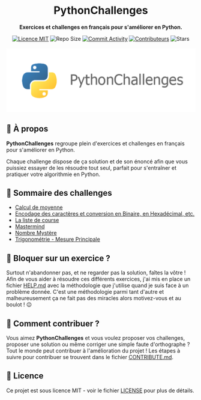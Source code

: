 <h1 align="center">PythonChallenges</h1>

<p align="center">
  <strong>Exercices et challenges en français pour s'améliorer en Python.</strong>
</p>

<p align="center">
  <a href="./LICENSE"><img src="https://img.shields.io/badge/licence-MIT-blue.svg" alt="Licence MIT"/></a>
  <img src="https://img.shields.io/github/repo-size/Divlo/PythonChallenges" alt="Repo Size">
  <a href="https://github.com/Divlo/PythonChallenges/commits/master"><img src="https://img.shields.io/github/commit-activity/w/Divlo/PythonChallenges" alt="Commit Activity"></a>
  <a href="https://github.com/Divlo/PythonChallenges/graphs/contributors"><img src="https://img.shields.io/github/contributors/Divlo/PythonChallenges" alt="Contributeurs"></a>
  <img src="https://img.shields.io/github/stars/Divlo/PythonChallenges?style=social" alt="Stars">
  <br> <br>
  <img src="./PythonChallenges.svg" alt="Python"/>
</p>


## 🐍 À propos
**PythonChallenges** regroupe plein d'exercices et challenges en français pour s'améliorer en Python.

Chaque challenge dispose de ça solution et de son énoncé afin que vous puissiez essayer de les résoudre tout seul, parfait pour s'entraîner et pratiquer votre algorithmie en Python. 

## 📖 Sommaire des challenges

- [Calcul de moyenne](./Calcul_de_moyenne)
- [Encodage des caractères et conversion en Binaire, en Hexadécimal, etc.](./Encodage_caractere)
- [La liste de course](./La_liste_de_course)
- [Mastermind](./Mastermind)
- [Nombre Mystère](./Nombre_mystere)
- [Trigonométrie - Mesure Principale](./Trigonometrie_Mesure_Principale)

## 🧠 Bloquer sur un exercice ?

Surtout n'abandonner pas, et ne regarder pas la solution, faîtes la vôtre !
Afin de vous aider à résoudre ces différents exercices, j'ai mis en place un fichier [HELP.md](./HELP.md) avec la méthodologie que j'utilise quand je suis face à un problème donnée. C'est une méthodologie parmi tant d'autre et malheureusement ça ne fait pas des miracles alors motivez-vous et au boulot ! 😉

## 🚀 Comment contribuer ? 

Vous aimez **PythonChallenges** et vous voulez proposer vos challenges, proposer une solution ou même corriger une simple faute d'orthographe ? 
Tout le monde peut contribuer à l'amélioration du projet !
Les étapes à suivre pour contribuer se trouvent dans le fichier [CONTRIBUTE.md](./CONTRIBUTE.md).

## 📄 Licence

Ce projet est sous licence MIT - voir le fichier [LICENSE](./LICENSE) pour plus de détails.
